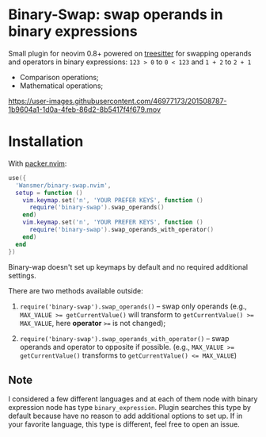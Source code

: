 # Binary-Swap: swap operands in binary expressions

Small plugin for neovim 0.8+ powered on [treesitter](https://github.com/nvim-treesitter/nvim-treesitter) for swapping operands and operators in binary expressions: `123 > 0` to `0 < 123` and `1 + 2` to `2 + 1`
- Comparison operations;
- Mathematical operations;

https://user-images.githubusercontent.com/46977173/201508787-1b9604a1-1d0a-4feb-86d2-8b5417f4f679.mov

# Installation

With [packer.nvim]():

```lua
use({
  'Wansmer/binary-swap.nvim',
  setup = function ()
    vim.keymap.set('n', 'YOUR PREFER KEYS', function ()
      require('binary-swap').swap_operands()
    end)
    vim.keymap.set('n', 'YOUR PREFER KEYS', function ()
      require('binary-swap').swap_operands_with_operator()
    end)
  end
})
```

Binary-wap doesn't set up keymaps by default and no required additional settings.

There are two methods available outside:

1. `require('binary-swap').swap_operands()` – swap only operands
(e.g., `MAX_VALUE >= getCurrentValue()` will transform to `getCurrentValue() >= MAX_VALUE`, here **operator** `>=` is not changed);

2. `require('binary-swap').swap_operands_with_operator()` – swap operands and operator to opposite if possible. (e.g., `MAX_VALUE >= getCurrentValue()` transforms to `getCurrentValue() <= MAX_VALUE`)

## Note

I considered a few different languages and at each of them node with binary expression node has type `binary_expression`. Plugin searches this type by default because have no reason to add additional options to set up. If in your favorite language, this type is different, feel free to open an issue.
